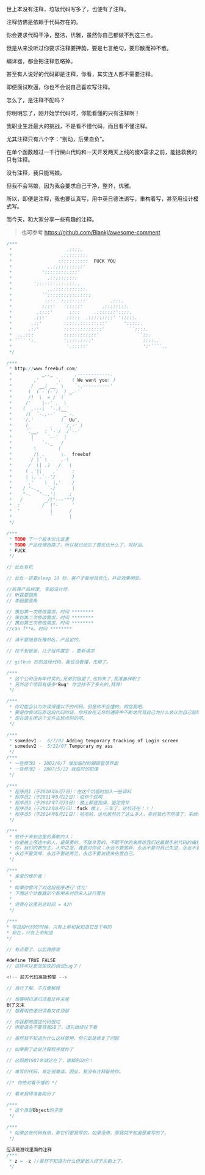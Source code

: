 世上本没有注释，垃圾代码写多了，也便有了注释。

注释仿佛是依赖于代码存在的。

你会要求代码干净，整洁，优雅，虽然你自己都做不到这三点。

但是从来没听过你要求注释要押韵，要是七言绝句，要形散而神不散。

编译器，都会把注释忽略掉。

甚至有人说好的代码即是注释，你看，其实连人都不需要注释。

即便面试吹逼，你也不会说自己喜欢写注释。

怎么了，是注释不配吗？

你明明忘了，刚开始学代码时，你能看懂的只有注释啊！

我职业生涯最大的挑战，不是看不懂代码，而且看不懂注释。

尤其注释只有六个字：“别动，后果自负”。

在单个函数超过一千行屎山代码和一天开发两天上线的傻X需求之前，能拯救我的只有注释。

没有注释，我只能骂娘。

但我不会骂娘，因为我会要求自己干净，整齐，优雅。

所以，即便是注释，我也要认真写，用中英日德法语写，重构着写，甚至用设计模式写。

而今天，和大家分享一些有趣的注释。

>也可参考 https://github.com/Blankj/awesome-comment 



```java
/***
 *                    .::::.
 *                  .::::::::.
 *                 :::::::::::  FUCK YOU
 *             ..:::::::::::'
 *           '::::::::::::'
 *             .::::::::::
 *        '::::::::::::::..
 *             ..::::::::::::.
 *           ``::::::::::::::::
 *            ::::``:::::::::'        .:::.
 *           ::::'   ':::::'       .::::::::.
 *         .::::'      ::::     .:::::::'::::.
 *        .:::'       :::::  .:::::::::' ':::::.
 *       .::'        :::::.:::::::::'      ':::::.
 *      .::'         ::::::::::::::'         ``::::.
 *  ...:::           ::::::::::::'              ``::.
 * ```` ':.          ':::::::::'                  ::::..
 *                    '.:::::'                    ':'````..
 */
```



```java
/***
 * http://www.freebuf.com/
 *           _.._        ,------------.
 *        ,'      `.    ( We want you! )
 *       /  __) __` \    `-,----------'
 *      (  (`-`(-')  ) _.-'
 *      /)  \  = /  (
 *     /'    |--' .  \
 *    (  ,---|  `-.)__`
 *     )(  `-.,--'   _`-.
 *    '/,'          (  Uu",
 *     (_       ,    `/,-' )
 *     `.__,  : `-'/  /`--'
 *       |     `--'  |
 *       `   `-._   /
 *        \        (
 *        /\ .      \.  freebuf
 *       / |` \     ,-\
 *      /  \| .)   /   \
 *     ( ,'|\    ,'     :
 *     | \,`.`--"/      }
 *     `,'    \  |,'    /
 *    / "-._   `-/      |
 *    "-.   "-.,'|     ;
 *   /        _/["---'""]
 *  :        /  |"-     '
 *  '           |      /
 *              `      |
 */

```

```java
/***
 * TODO 下一个版本优化这里
 * TODO 产品经理跑路了，所以我已经忘了要优化什么了，祝好运。
 * FUCK
 */
```

````java
// 此处有坑
````

```java
// 此处一定要sleep 10 秒，客户才能给钱优化，并且效果明显。
```

```java
//昕霖产品经理, 李超设计师.
// 昕霖要圆角
// 李超要直角
```

```java
// 策划第一次修改需求。时间 ********
// 策划第二次修改需求。时间 ********
// 策划第三次修改需求。时间 ********
//cao f**k。时间 ********
```

```java
// 请不要随意吐槽命名，产品定的。
```

```java
// 找不到爸爸，儿子组件置空 ，重新请求
```

```java
// github 抄的这段代码，我也没看懂，先用了。
```

```java
/***
 * 这个公司没有年终奖的,兄弟别指望了,也别来了,我准备辞职了
 * 另外这个项目有很多*Bug* 你坚持不了多久的,拜拜!
 */
```

```java
/***
 * 你可能会认为你读得懂以下的代码。但是你不会懂的，相信我吧。
 * 要是你尝试玩弄这段代码的话，你将会在无尽的通宵中不断地咒骂自己为什么会认为自己聪明到可以优化这段代码。
 * 现在请关闭这个文件去玩点别的吧。
 */
```

```java
/***
 * somedev1 -  6/7/02 Adding temporary tracking of Login screen
 * somedev2 -  5/22/07 Temporary my ass
 */
/***
 * 一些修改1 - 2002/6/7 增加临时的跟踪登录界面
 * 一些修改2 - 2007/5/22 我临时的犯傻
 */
```

```java
/***
 * 程序员1（于2010年6月7日）：在这个坑临时加入一些调料
 * 程序员2（于2011年5月22日）：临你个屁啊
 * 程序员3（于2012年7月23日）：楼上都是狗屎，鉴定完毕
 * 程序员4（于2013年8月2日）：fuck 楼上，三年了，这坑还在！！！
 * 程序员5（于2014年8月21日）：哈哈哈，这坑居然坑了这么多人，幸好我也不用填了，系统终止运行了，you're died
 */
```

```java
/*** 
 * 致终于来到这里的勇敢的人：
 * 你是被上帝选中的人，是英勇的、不敌辛苦的、不眠不休的来修改我们这最棘手的代码的编程骑士。
 * 你，我们的救世主，人中之龙，我要对你说：永远不要放弃，永远不要对自己失望，永远不要逃走，辜负了自己，
 * 永远不要哭啼，永远不要说再见，永远不要说谎来伤害自己。
 */

```

```java
/***
 * 亲爱的维护者：
 *
 * 如果你尝试了对这段程序进行'优化'
 * 下面这个计数器的个数用来对后来人进行警告
 *
 * 浪费在这里的总时间 = 42h
 */
```

```java
/***
* 写这段代码的时候，只有上帝和我知道它是干嘛的
* 现在，只有上帝知道
*/
```

```java
// 有点晕了，以后再修改
```

```java
#define TRUE FALSE 
// 这样可以更加愉快的调试bug了！
```

```java
<!-- 前方代码高能预警 -->
```

```java
// 自行了解，不方便解释
```

```java
// 想要明白递归须看文件末尾
到了文末
// 想要明白递归须看文件顶部
```

```java
// 你我都知道这代码很烂
// 但是请先不要骂我SB了，请先继续往下看
```

```java
// 虽然我不知道为什么这样管用，但它却是修复了问题
```

```java
// 如果删了此处注释程序就炸了
```

```java
// 这函数1987年就这在了，谁都别动它！
```

```java
// 难写的代码，肯定很难读。因此，我没有注释留给你。
```

```java
//* 你绝对看不懂的 */
```

```java
// 看来我得准备简历了
```

```java
/***
 * 这个类是Object的子类
 */
```

```java
/***
 * 如果这些代码有用，那它们是我写的，如果没用，那我就不知道是谁写的了。
 */
```

```java
应该是游戏里面的注释
/***
 * z = -z //虽然不知道为什么但是敌人终于头朝上了。
 */
```

